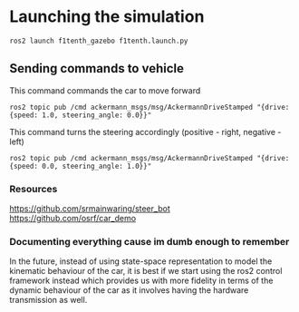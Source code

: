 # Launching the simulation

```
ros2 launch f1tenth_gazebo f1tenth.launch.py
```

## Sending commands to vehicle 

This command commands the car to move forward
```
ros2 topic pub /cmd ackermann_msgs/msg/AckermannDriveStamped "{drive: {speed: 1.0, steering_angle: 0.0}}"
```

This command turns the steering accordingly (positive - right, negative - left)
```
ros2 topic pub /cmd ackermann_msgs/msg/AckermannDriveStamped "{drive: {speed: 0.0, steering_angle: 1.0}}"
```


### Resources
https://github.com/srmainwaring/steer_bot
https://github.com/osrf/car_demo

### Documenting everything cause im dumb enough to remember
In the future, instead of using state-space representation to model the kinematic behaviour of the car, it is best if we start using the ros2 control framework instead which provides us with more fidelity in terms of the dynamic behaviour of the car as it involves having the hardware transmission as well.